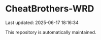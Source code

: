 # CheatBrothers-WRD

Last updated: 2025-06-17 18:16:34

This repository is automatically maintained.
